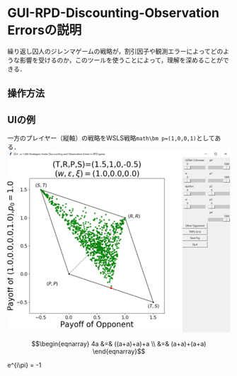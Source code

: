 # GUI-RPD-Discounting-Observation Errorsの説明
繰り返し囚人のジレンマゲームの戦略が，割引因子や観測エラーによってどのような影響を受けるのか，このツールを使うことによって，理解を深めることができる．
## 操作方法

## UIの例
一方のプレイヤー（縦軸）の戦略をWSLS戦略```math\bm p=(1,0,0,1)```としてある．
![wsls strategy](https://github.com/azm17/RPD/blob/master/wsls.PNG "wsls")
```math
\begin{eqnarray}
4a &=& ((a+a)+a)+a \\
&=& (a+a)+(a+a)
\end{eqnarray}
```
e^{i\pi} = -1
